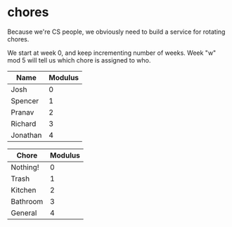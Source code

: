 chores
======

Because we're CS people, we obviously need to build a service for rotating
chores.

We start at week 0, and keep incrementing number of weeks. Week "w" mod 5 will
tell us which chore is assigned to who.

| Name        | Modulus |
| ----------- | ------- |
| Josh        | 0       |
| Spencer     | 1       |
| Pranav      | 2       |
| Richard     | 3       |
| Jonathan    | 4       |

| Chore    | Modulus |
| -------- | ------- |
| Nothing! | 0       |
| Trash    | 1       |
| Kitchen  | 2       |
| Bathroom | 3       |
| General  | 4       |

